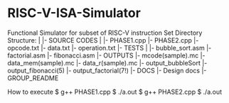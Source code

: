 # RISC-V-ISA-Simulator

Functional Simulator for subset of RISC-V instruction Set
Directory Structure:
  |
  |- SOURCE CODES
      |
      |- PHASE1.cpp
      |- PHASE2.cpp
      |- opcode.txt
      |- data.txt
      |- operation.txt
  |- TESTS
      |
      |- bubble_sort.asm
      |- factorial.asm
      |- fibonacci.asm
  |- OUTPUTS
      |- mcode(sample).mc
      |- data_mem(sample).mc
      |- data_r(sample).mc
      |- output_bubbleSort
      |- output_fibonacci(5)
      |- output_factorial(7!)
  |- DOCS
      |- Design docs
      |- GROUP_README

How to execute
$ g++ PHASE1.cpp
$ ./a.out
$ g++ PHASE2.cpp
$ ./a.out



